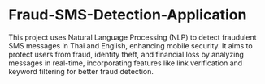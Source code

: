 # Fraud-SMS-Detection-Application
This project uses Natural Language Processing (NLP) to detect fraudulent SMS messages in Thai and English, enhancing mobile security. It aims to protect users from fraud, identity theft, and financial loss by analyzing messages in real-time, incorporating features like link verification and keyword filtering for better fraud detection.
